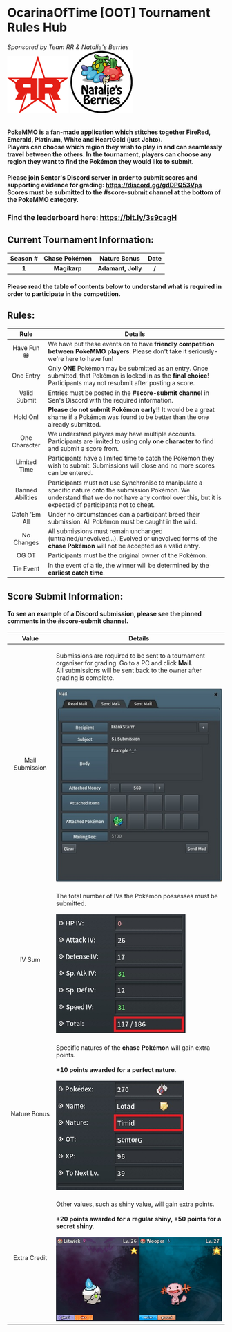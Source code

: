 # OcarinaOfTime [OOT] Tournament Rules Hub

###### Sponsored by Team RR & Natalie's Berries <br>  ![image](https://github.com/SentorG/OOT-Tourney-Rules/blob/main/team_rocket_R.png) ![image](https://github.com/SentorG/OOT-Tourney-Rules/blob/main/LogoHousedSmall.png)

#### PokeMMO is a fan-made application which stitches together FireRed, Emerald, Platinum, White and HeartGold (just Johto). <br> Players can choose which region they wish to play in and can seamlessly travel between the others. In the tournament, players can choose **any region** they want to find the Pokémon they would like to submit.

#### Please join Sentor's Discord server in order to submit scores and supporting evidence for grading: https://discord.gg/gdDPQ53Vps <br> Scores must be submitted to the #score-submit channel at the bottom of the PokeMMO category.

### Find the leaderboard here: **https://bit.ly/3s9cagH**

## Current Tournament Information:
| **Season #** | **Chase Pokémon** | **Nature Bonus** | **Date** |
|:-:|:-:|:-:|:-:|
| **1** | **Magikarp** | **Adamant, Jolly** | **/** |

#### Please read the table of contents below to understand what is required in order to participate in the competition.
## Rules:
| **Rule** | **Details** |
|:-:|-|
| Have Fun 😁 | We have put these events on to have **friendly competition between PokeMMO players**. Please don't take it seriously- we're here to have fun! |
| One Entry | Only **ONE** Pokémon may be submitted as an entry. Once submitted, that Pokémon is locked in as the **final choice**! Participants may not resubmit after posting a score. |
| Valid Submit | Entries must be posted in the **#score-submit channel** in Sen's Discord with the required information. |
| Hold On! | **Please do not submit Pokémon early!!** It would be a great shame if a Pokémon was found to be better than the one already submitted. |
| One Character | We understand players may have multiple accounts. Participants are limited to using only **one character** to find and submit a score from. |
| Limited Time | Participants have a limited time to catch the Pokémon they wish to submit. Submissions will close and no more scores can be entered. |
| Banned Abilities | Participants must not use Synchronise to manipulate a specific nature onto the submission Pokémon. We understand that we do not have any control over this, but it is expected of participants not to cheat. |
| Catch 'Em All | Under no circumstances can a participant breed their submission. All Pokémon must be caught in the wild. |
| No Changes | All submissions must remain unchanged (untrained/unevolved...). Evolved or unevolved forms of the **chase Pokémon** will not be accepted as a valid entry. |
| OG OT | Participants must be the original owner of the Pokémon. |
| Tie Event | In the event of a tie, the winner will be determined by the **earliest catch time**. |

## Score Submit Information:
#### To see an example of a Discord submission, please see the pinned comments in the #score-submit channel.
| **Value** | **Details** |
|:-:|-|
| Mail Submission | <br> Submissions are required to be sent to a tournament organiser for grading. Go to a PC and click **Mail**. <br> All submissions will be sent back to the owner after grading is complete. <br> <br> ![image](https://github.com/SentorG/OOT-Tourney-Rules/blob/main/Mail%20Submission.jpg) |
| IV Sum | <br> The total number of IVs the Pokémon possesses must be submitted. <br> <br> ![image](https://github.com/SentorG/OOT-Tourney-Rules/blob/main/IV%20Sum.jpg) |
| Nature Bonus | <br> Specific natures of the **chase Pokémon** will gain extra points. <br> <br> **+10 points awarded for a perfect nature.** <br> <br> ![image](https://github.com/SentorG/OOT-Tourney-Rules/blob/main/Nature%20%26%20OT.jpg)  |
| Extra Credit | <br> Other values, such as shiny value, will gain extra points. <br> <br> **+20 points awarded for a regular shiny, +50 points for a secret shiny.** <br> <br> ![image](https://github.com/SentorG/OOT-Tourney-Rules/blob/main/Extra%20Credit%20Shinies.jpg) |
